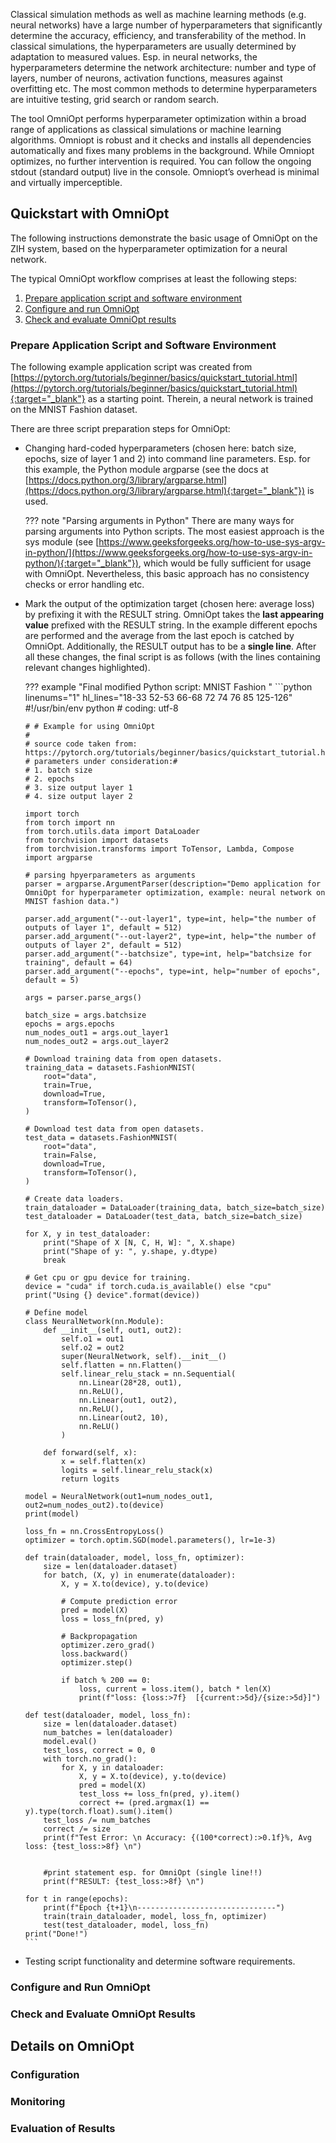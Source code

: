 Classical simulation methods as well as machine learning methods (e.g. neural networks) have a large number of hyperparameters that significantly determine the accuracy, efficiency, and transferability of the method.
In classical simulations, the hyperparameters are usually determined by adaptation to measured values.
Esp. in neural networks, the hyperparameters determine the network architecture: number and type of layers, number of neurons, activation functions, measures against overfitting etc. 
The most common methods to determine hyperparameters are intuitive testing, grid search or random search.

The tool OmniOpt performs hyperparameter optimization within a broad range of applications as classical simulations or machine learning algorithms.
Omniopt is robust and it checks and installs all dependencies automatically and fixes many problems in the background.
While Omniopt optimizes, no further intervention is required. 
You can follow the ongoing stdout (standard output) live in the console.
Omniopt’s overhead is minimal and virtually imperceptible.

## Quickstart with OmniOpt

The following instructions demonstrate the basic usage of OmniOpt on the ZIH system, based on the hyperparameter optimization for a neural network.

The typical OmniOpt workflow comprises at least the following steps:

1. [Prepare application script and software environment](#prepare-application-script-and-software-environment)
1. [Configure and run OmniOpt](#configure-and-run-omniopt)
1. [Check and evaluate OmniOpt results](#check-and-evaluate-omniopt-results)

### Prepare Application Script and Software Environment

The following example application script was created from [https://pytorch.org/tutorials/beginner/basics/quickstart_tutorial.html](https://pytorch.org/tutorials/beginner/basics/quickstart_tutorial.html){:target="_blank"} as a starting point.
Therein, a neural network is trained on the MNIST Fashion dataset. 

There are three script preparation steps for OmniOpt:

  + Changing hard-coded hyperparameters (chosen here: batch size, epochs, size of layer 1 and 2) into command line parameters. 
      Esp. for this example, the Python module argparse (see the docs at [https://docs.python.org/3/library/argparse.html](https://docs.python.org/3/library/argparse.html){:target="_blank"}) is used.

    ??? note "Parsing arguments in Python"
        There are many ways for parsing arguments into Python scripts. 
        The most easiest approach is the sys module (see [https://www.geeksforgeeks.org/how-to-use-sys-argv-in-python/](https://www.geeksforgeeks.org/how-to-use-sys-argv-in-python/){:target="_blank"}), which would be fully sufficient for usage with OmniOpt. 
        Nevertheless, this basic approach has no consistency checks or error handling etc. 

  + Mark the output of the optimization target (chosen here: average loss) by prefixing it with the RESULT string.
    OmniOpt takes the **last appearing value** prefixed with the RESULT string.
    In the example different epochs are performed and the average from the last epoch is catched by OmniOpt.
    Additionally, the RESULT output has to be a **single line**.
    After all these changes, the final script is as follows (with the lines containing relevant changes highlighted). 

    ??? example "Final modified Python script: MNIST Fashion "
        ```python linenums="1" hl_lines="18-33 52-53 66-68 72 74 76 85 125-126"
        #!/usr/bin/env python
        # coding: utf-8

        # # Example for using OmniOpt
        # 
        # source code taken from: https://pytorch.org/tutorials/beginner/basics/quickstart_tutorial.html
        # parameters under consideration:# 
        # 1. batch size
        # 2. epochs
        # 3. size output layer 1
        # 4. size output layer 2

        import torch
        from torch import nn
        from torch.utils.data import DataLoader
        from torchvision import datasets
        from torchvision.transforms import ToTensor, Lambda, Compose
        import argparse

        # parsing hpyerparameters as arguments
        parser = argparse.ArgumentParser(description="Demo application for OmniOpt for hyperparameter optimization, example: neural network on MNIST fashion data.")

        parser.add_argument("--out-layer1", type=int, help="the number of outputs of layer 1", default = 512)
        parser.add_argument("--out-layer2", type=int, help="the number of outputs of layer 2", default = 512)
        parser.add_argument("--batchsize", type=int, help="batchsize for training", default = 64)
        parser.add_argument("--epochs", type=int, help="number of epochs", default = 5)

        args = parser.parse_args()

        batch_size = args.batchsize
        epochs = args.epochs
        num_nodes_out1 = args.out_layer1
        num_nodes_out2 = args.out_layer2

        # Download training data from open datasets.
        training_data = datasets.FashionMNIST(
            root="data",
            train=True,
            download=True,
            transform=ToTensor(),
        )

        # Download test data from open datasets.
        test_data = datasets.FashionMNIST(
            root="data",
            train=False,
            download=True,
            transform=ToTensor(),
        )

        # Create data loaders.
        train_dataloader = DataLoader(training_data, batch_size=batch_size)
        test_dataloader = DataLoader(test_data, batch_size=batch_size)

        for X, y in test_dataloader:
            print("Shape of X [N, C, H, W]: ", X.shape)
            print("Shape of y: ", y.shape, y.dtype)
            break

        # Get cpu or gpu device for training.
        device = "cuda" if torch.cuda.is_available() else "cpu"
        print("Using {} device".format(device))

        # Define model
        class NeuralNetwork(nn.Module):
            def __init__(self, out1, out2):
                self.o1 = out1
                self.o2 = out2
                super(NeuralNetwork, self).__init__()
                self.flatten = nn.Flatten()
                self.linear_relu_stack = nn.Sequential(
                    nn.Linear(28*28, out1),
                    nn.ReLU(),
                    nn.Linear(out1, out2),
                    nn.ReLU(),
                    nn.Linear(out2, 10),
                    nn.ReLU()
                )

            def forward(self, x):
                x = self.flatten(x)
                logits = self.linear_relu_stack(x)
                return logits

        model = NeuralNetwork(out1=num_nodes_out1, out2=num_nodes_out2).to(device)
        print(model)

        loss_fn = nn.CrossEntropyLoss()
        optimizer = torch.optim.SGD(model.parameters(), lr=1e-3)

        def train(dataloader, model, loss_fn, optimizer):
            size = len(dataloader.dataset)
            for batch, (X, y) in enumerate(dataloader):
                X, y = X.to(device), y.to(device)

                # Compute prediction error
                pred = model(X)
                loss = loss_fn(pred, y)

                # Backpropagation
                optimizer.zero_grad()
                loss.backward()
                optimizer.step()

                if batch % 200 == 0:
                    loss, current = loss.item(), batch * len(X)
                    print(f"loss: {loss:>7f}  [{current:>5d}/{size:>5d}]")

        def test(dataloader, model, loss_fn):
            size = len(dataloader.dataset)
            num_batches = len(dataloader)
            model.eval()
            test_loss, correct = 0, 0
            with torch.no_grad():
                for X, y in dataloader:
                    X, y = X.to(device), y.to(device)
                    pred = model(X)
                    test_loss += loss_fn(pred, y).item()
                    correct += (pred.argmax(1) == y).type(torch.float).sum().item()
            test_loss /= num_batches
            correct /= size
            print(f"Test Error: \n Accuracy: {(100*correct):>0.1f}%, Avg loss: {test_loss:>8f} \n")

            
            #print statement esp. for OmniOpt (single line!!)
            print(f"RESULT: {test_loss:>8f} \n")

        for t in range(epochs):
            print(f"Epoch {t+1}\n-------------------------------")
            train(train_dataloader, model, loss_fn, optimizer)
            test(test_dataloader, model, loss_fn)
        print("Done!")
        ```

  + Testing script functionality and determine software requirements. 

### Configure and Run OmniOpt

### Check and Evaluate OmniOpt Results

## Details on OmniOpt

### Configuration

### Monitoring

### Evaluation of Results

